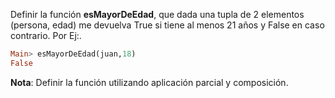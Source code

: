 Definir la función **esMayorDeEdad**, que dada una tupla de 2 elementos (persona,
edad) me devuelva True si tiene al menos 21 años y False en caso contrario. Por Ej:.

```haskell
Main> esMayorDeEdad(juan,18)
False
```

**Nota**: Definir la función utilizando aplicación parcial y composición.